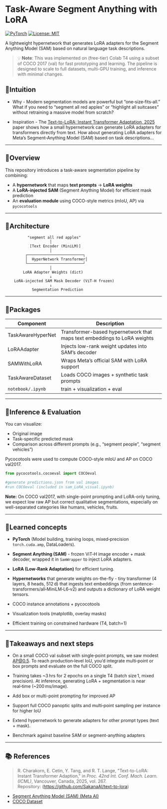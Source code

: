 # Task-Aware Segment Anything with LoRA

[![PyTorch](https://img.shields.io/badge/PyTorch-%23EE4C2C.svg?logo=PyTorch&logoColor=white)](https://pytorch.org/) [![License: MIT](https://img.shields.io/badge/License-MIT-yellow.svg)](https://opensource.org/licenses/MIT)

A lightweight hypernetwork that generates LoRA adapters for the Segment Anything Model (SAM) based on natural language task descriptions.

> 💡 **Note**: This was implemented on (free-tier) Colab T4 using a subset of COCO 2017 (val) for fast prototyping and learning. The pipeline is designed to scale to full datasets, multi-GPU training, and inference with minimal changes.

## 📌Intuition
- Why - Modern segmentation models are powerful but “one‑size‑fits‑all.” What if you need to “segment all red apples” or “highlight all suitcases” without retraining a massive model from scratch?

- Inspiration - The [Text-to-LoRA: Instant Transformer Adaptation, 2025](https://arxiv.org/abs/2506.06105) paper shows how a small hypernetwork can generate LoRA adapters for transformers directly from text. How about generating LoRA adapters for Meta’s Segment‑Anything Model (SAM) based on task descriptions...

---

## 📌Overview

This repository introduces a task-aware segmentation pipeline by combining:

- A **hypernetwork** that maps **text prompts** → **LoRA weights**
- A **LoRA-injected SAM** (Segment Anything Model) for efficient mask prediction
- An **evaluation module** using COCO-style metrics (mIoU, AP) via `pycocotools`

---

## 📌Architecture

```
          "segment all red apples"
                    │
           [Text Encoder (MiniLM)]
                    │
         ┌─────────────────────────┐
         │  HyperNetwork Transformer│
         └─────────────────────────┘
                    │
        LoRA Adapter Weights (dict)
                    ↓
    LoRA-injected SAM Mask Decoder (ViT-H frozen)
                    ↓
            Segmentation Prediction
```

---

## 📌Packages

| Component            | Description                                                        |
|----------------------|--------------------------------------------------------------------|
| TaskAwareHyperNet    | Transformer-based hypernetwork that maps text embeddings to LoRA weights |
| LoRAAdapter          | Injects low-rank weight updates into SAM’s decoder                 |
| SAMWithLoRA          | Wraps Meta’s official SAM with LoRA support                        |
| TaskAwareDataset     | Loads COCO images + synthetic task prompts                         |
| `notebook/.ipynb`         | train + visualization + eval                                             |

---

## 📌Inference & Evaluation

You can visualize:
- Original image
- Task-specific predicted mask
- Comparison across different prompts (e.g., “segment people”, “segment vehicles”)

Pycocotools were used to compute COCO-style mIoU and AP on COCO val2017.

```python
from pycocotools.cocoeval import COCOeval

#generate predictions.json from val images 
#run COCOeval (included in sam_LoRA_visual.ipynb)
```

**Note:** On COCO val2017, with single-point prompting and LoRA-only tuning, we expect low raw AP but correct qualitative segmentations, especially on well-separated categories like humans, vehicles, fruits.

---
## 📌Learned concepts

- **PyTorch** (Model building, training loops, mixed‑precision `torch.cuda.amp`, DataLoaders).

- **Segment Anything (SAM)** - frozen ViT‑H image encoder + mask decoder, wrapped it in `SamWrapper` to inject LoRA adapters.

- **LoRA (Low-Rank Adaptation)** for efficient tuning.

- **Hypernetworks** that generate weights on-the-fly - tiny transformer (4 layers, 8 heads, 512 d) that ingests text embeddings (from sentence-transformers/all‑MiniLM‑L6‑v2) and outputs a dictionary of LoRA weight tensors.

- COCO instance annotations + pycocotools

- Visualization tools (matplotlib, overlay masks)

- Efficient training on constrained hardware (T4, batch=1)

---

## 📌Takeaways and next steps
- On a small COCO val subset with single‑point prompts, we saw modest AP@0.5. To reach production‑level IoU, you’d integrate multi‑point or box prompts and evaluate on the full COCO split.

- Training takes ~3 hrs for 2 epochs on a single T4 (batch size 1, mixed precision). At inference, generating LoRA + segmentation is near real‑time (~200 ms/image).

- Add box or multi-point prompting for improved AP

- Support full COCO panoptic splits and multi‑point sampling per instance for higher IoU

- Extend hypernetwork to generate adapters for other prompt types (text + mask).

- Benchmark against baseline SAM or segment-anything adapters

---

## 📚 References

> R. Charakorn, E. Cetin, Y. Tang, and R. T. Lange, "Text-to-LoRA: Instant Transformer Adaption," in *Proc. 42nd Int. Conf. Mach. Learn. (ICML)*, Vancouver, Canada, 2025, vol. 267.  
> Repository: (https://github.com/SakanaAI/text-to-lora)  
- [Segment Anything Model (SAM) (Meta AI)](https://github.com/facebookresearch/segment-anything.git)
- [COCO Dataset](https://cocodataset.org/)